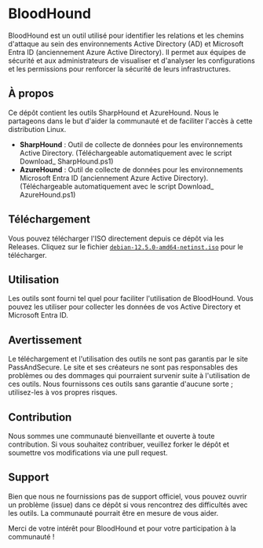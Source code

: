 # BloodHound

BloodHound est un outil utilisé pour identifier les relations et les chemins d'attaque au sein des environnements Active Directory (AD) et Microsoft Entra ID (anciennement Azure Active Directory). Il permet aux équipes de sécurité et aux administrateurs de visualiser et d'analyser les configurations et les permissions pour renforcer la sécurité de leurs infrastructures.

## À propos
Ce dépôt contient les outils SharpHound et AzureHound. Nous le partageons dans le but d'aider la communauté et de faciliter l'accès à cette distribution Linux.

- **SharpHound** : Outil de collecte de données pour les environnements Active Directory.
  (Téléchargeable automatiquement avec le script Download_ SharpHound.ps1)
- **AzureHound** : Outil de collecte de données pour les environnements Microsoft Entra ID (anciennement Azure Active Directory).
  (Téléchargeable automatiquement avec le script Download_ AzureHound.ps1)

## Téléchargement
Vous pouvez télécharger l'ISO directement depuis ce dépôt via les Releases. Cliquez sur le fichier [`debian-12.5.0-amd64-netinst.iso`](https://github.com/PassAndSecure/Debian_12/releases/download/debian-12.5.0-amd64-netinst/debian-12.5.0-amd64-netinst.iso) pour le télécharger.

## Utilisation
Les outils sont fourni tel quel pour faciliter l'utilisation de BloodHound. Vous pouvez les utiliser pour collecter les données de vos Active Directory et Microsoft Entra ID.

## Avertissement
Le téléchargement et l'utilisation des outils ne sont pas garantis par le site PassAndSecure. Le site et ses créateurs ne sont pas responsables des problèmes ou des dommages qui pourraient survenir suite à l'utilisation de ces outils. Nous fournissons ces outils sans garantie d'aucune sorte ; utilisez-les à vos propres risques.

## Contribution
Nous sommes une communauté bienveillante et ouverte à toute contribution. Si vous souhaitez contribuer, veuillez forker le dépôt et soumettre vos modifications via une pull request.

## Support
Bien que nous ne fournissions pas de support officiel, vous pouvez ouvrir un problème (issue) dans ce dépôt si vous rencontrez des difficultés avec les outils. La communauté pourrait être en mesure de vous aider.

Merci de votre intérêt pour BloodHound et pour votre participation à la communauté !
